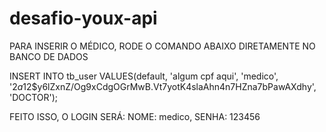 # desafio-youx-api
PARA INSERIR O MÉDICO, RODE O COMANDO ABAIXO DIRETAMENTE NO BANCO DE DADOS

 INSERT INTO tb_user VALUES(default, 'algum cpf aqui', 'medico', '$2a$12$y6lZxnZ/Og9xCdgOGrMwB.Vt7yotK4slaAhn4n7HZna7bPawAXdhy', 'DOCTOR');
 
FEITO ISSO, O LOGIN SERÁ: NOME: medico, SENHA: 123456
